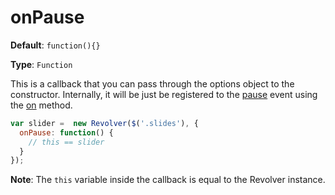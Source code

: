 # onPause

**Default**: `function(){}` 

**Type**: `Function`

This is a callback that you can pass through the options object to the constructor. Internally, it will be just be registered to the [pause](https://github.com/revolverjs/revolverjs/blob/master/docs/revolver.events.pause.md) event using the [on](https://github.com/revolverjs/revolverjs/edit/master/docs/revolver.methods.on.md) method.

```javascript
var slider =  new Revolver($('.slides'), {
  onPause: function() {
    // this == slider
  }
});
```

**Note**: The `this` variable inside the callback is equal to the Revolver instance.
